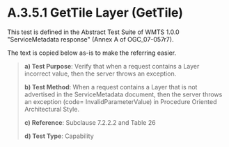 # A.3.5.1 GetTile Layer (GetTile)

This test is defined in the Abstract Test Suite of WMTS 1.0.0 "ServiceMetadata response" (Annex A of OGC_07-057r7).

The text is copied below as-is to make the referring easier.

> **a) Test Purpose**: Verify that when a request contains a Layer incorrect value, then the server throws an exception.
>
> **b) Test Method**: When a request contains a Layer that is not advertised in the ServiceMetadata document, then the server throws an exception (code= InvalidParameterValue) in Procedure Oriented Architectural Style.
>
> **c) Reference**: Subclause 7.2.2.2 and Table 26
>
> **d) Test Type**: Capability
